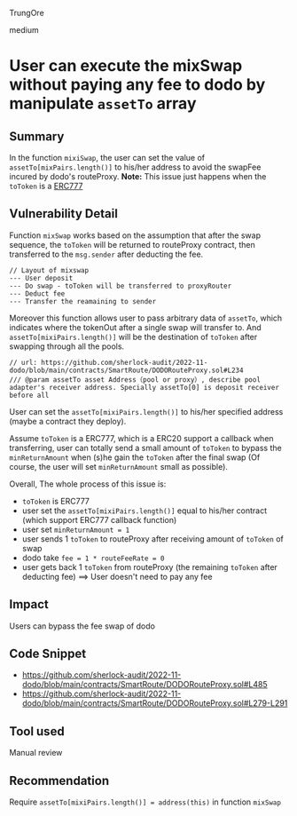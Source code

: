 TrungOre

medium

# User can execute the mixSwap without paying any fee to dodo by manipulate `assetTo` array

## Summary
In the function `mixiSwap`, the user can set the value of `assetTo[mixPairs.length()]` to his/her address to avoid the swapFee incured by dodo's routeProxy. 
**Note:** This issue just happens when the `toToken` is a [ERC777](https://docs.openzeppelin.com/contracts/2.x/api/token/erc777)

## Vulnerability Detail
Function `mixSwap` works based on the assumption that after the swap sequence, the `toToken` will be returned to routeProxy contract, then transferred to the `msg.sender` after deducting the fee.
```javascript=
// Layout of mixswap 
--- User deposit 
--- Do swap - toToken will be transferred to proxyRouter
--- Deduct fee 
--- Transfer the reamaining to sender 
```

Moreover this function allows user to pass arbitrary data of `assetTo`, which indicates where the tokenOut after a single swap will transfer to. And `assetTo[mixiPairs.length()]` will be the destination of `toToken` after swapping through all the pools.
```soldity=
// url: https://github.com/sherlock-audit/2022-11-dodo/blob/main/contracts/SmartRoute/DODORouteProxy.sol#L234
/// @param assetTo asset Address（pool or proxy）, describe pool adapter's receiver address. Specially assetTo[0] is deposit receiver before all
```
User can set the `assetTo[mixiPairs.length()]` to his/her specified address (maybe a contract they deploy). 

Assume `toToken` is a ERC777, which is a ERC20 support a callback when transferring, user can totally send a small amount of `toToken` to bypass the `minReturnAmount` when (s)he gain the `toToken` after the final swap (Of course, the user will set `minReturnAmount` small as possible).  

Overall, The whole process of this issue is: 
* `toToken` is ERC777 
* user set the `assetTo[mixiPairs.length()]` equal to his/her contract (which support ERC777 callback function)
* user set `minReturnAmount = 1`
* user sends 1 `toToken` to routeProxy after receiving amount of `toToken` of swap 
* dodo take `fee = 1 * routeFeeRate = 0`
* user gets back 1 `toToken` from routeProxy (the remaining `toToken` after deducting fee) 
==> User doesn't need to pay any fee 

## Impact
Users can bypass the fee swap of dodo 

## Code Snippet
* https://github.com/sherlock-audit/2022-11-dodo/blob/main/contracts/SmartRoute/DODORouteProxy.sol#L485
* https://github.com/sherlock-audit/2022-11-dodo/blob/main/contracts/SmartRoute/DODORouteProxy.sol#L279-L291

## Tool used
Manual review

## Recommendation
Require `assetTo[mixiPairs.length()] = address(this)` in function `mixSwap` 
